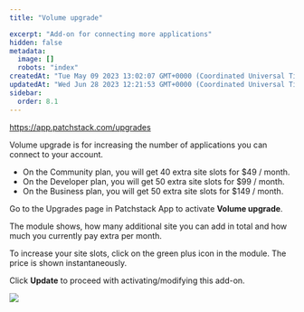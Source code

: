 ```yaml
---
title: "Volume upgrade"

excerpt: "Add-on for connecting more applications"
hidden: false
metadata: 
  image: []
  robots: "index"
createdAt: "Tue May 09 2023 13:02:07 GMT+0000 (Coordinated Universal Time)"
updatedAt: "Wed Jun 28 2023 12:21:53 GMT+0000 (Coordinated Universal Time)"
sidebar:
  order: 8.1
---
```

<https://app.patchstack.com/upgrades>

Volume upgrade is for increasing the number of applications you can connect to your account.

- On the Community plan, you will get 40 extra site slots for $49 / month.
- On the Developer plan, you will get 50 extra site slots for $99 / month.
- On the Business plan, you will get 50 extra site slots for $149 / month.

Go to the Upgrades page in Patchstack App to activate **Volume upgrade**.

The module shows, how many additional site you can add in total and how much you currently pay extra per month.

To increase your site slots, click on the green plus icon in the module. 
The price is shown instantaneously.

Click **Update** to proceed with activating/modifying this add-on.

![](@images/patchstack-upgrades-volume-upgrade.png)